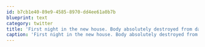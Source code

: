 ```yaml
---
id: b7cb1e40-89e9-4585-8970-dd4ee61a0b7b
blueprint: text
category: twitter
title: 'First night in the new house. Body absolutely destroyed from days of packing &amp; uhauling in this heat.'
caption: 'First night in the new house. Body absolutely destroyed from days of packing &amp; uhauling in this heat.'
---
```

